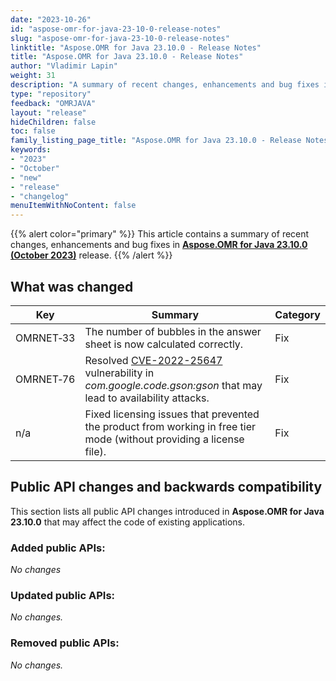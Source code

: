 ```yaml
---
date: "2023-10-26"
id: "aspose-omr-for-java-23-10-0-release-notes"
slug: "aspose-omr-for-java-23-10-0-release-notes"
linktitle: "Aspose.OMR for Java 23.10.0 - Release Notes"
title: "Aspose.OMR for Java 23.10.0 - Release Notes"
author: "Vladimir Lapin"
weight: 31
description: "A summary of recent changes, enhancements and bug fixes in Aspose.OMR for Java 23.10.0 (October 2023) release."
type: "repository"
feedback: "OMRJAVA"
layout: "release"
hideChildren: false
toc: false
family_listing_page_title: "Aspose.OMR for Java 23.10.0 - Release Notes"
keywords:
- "2023"
- "October"
- "new"
- "release"
- "changelog"
menuItemWithNoContent: false
---
```


{{% alert color="primary" %}}
This article contains a summary of recent changes, enhancements and bug fixes in [**Aspose.OMR for Java 23.10.0 (October 2023)**](https://releases.aspose.com/java/repo/com/aspose/aspose-omr/23.10.0/) release.
{{% /alert %}}

## What was changed

Key | Summary | Category
--- | ------- | --------
OMRNET&#8209;33 | The number of bubbles in the answer sheet is now calculated correctly. | Fix
OMRNET&#8209;76 | Resolved [CVE-2022-25647](https://nvd.nist.gov/vuln/detail/CVE-2022-25647) vulnerability in _com.google.code.gson:gson_ that may lead to availability attacks. | Fix
n/a | Fixed licensing issues that prevented the product from working in free tier mode (without providing a license file). | Fix

## Public API changes and backwards compatibility

This section lists all public API changes introduced in **Aspose.OMR for Java 23.10.0** that may affect the code of existing applications.

### Added public APIs:

_No changes_

### Updated public APIs:

_No changes._

### Removed public APIs:

_No changes._
